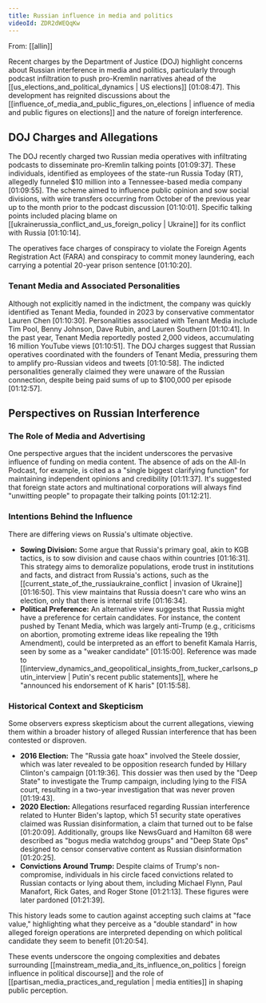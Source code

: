 ```yaml
---
title: Russian influence in media and politics
videoId: ZDR2dWEQqKw
---
```


From: [[allin]] <br/> 

Recent charges by the Department of Justice (DOJ) highlight concerns about Russian interference in media and politics, particularly through podcast infiltration to push pro-Kremlin narratives ahead of the [[us_elections_and_political_dynamics | US elections]] <a class="yt-timestamp" data-t="01:08:47">[01:08:47]</a>. This development has reignited discussions about the [[influence_of_media_and_public_figures_on_elections | influence of media and public figures on elections]] and the nature of foreign interference.

## DOJ Charges and Allegations

The DOJ recently charged two Russian media operatives with infiltrating podcasts to disseminate pro-Kremlin talking points <a class="yt-timestamp" data-t="01:09:37">[01:09:37]</a>. These individuals, identified as employees of the state-run Russia Today (RT), allegedly funneled $10 million into a Tennessee-based media company <a class="yt-timestamp" data-t="01:09:55">[01:09:55]</a>. The scheme aimed to influence public opinion and sow social divisions, with wire transfers occurring from October of the previous year up to the month prior to the podcast discussion <a class="yt-timestamp" data-t="01:10:01">[01:10:01]</a>. Specific talking points included placing blame on [[ukrainerussia_conflict_and_us_foreign_policy | Ukraine]] for its conflict with Russia <a class="yt-timestamp" data-t="01:10:14">[01:10:14]</a>.

The operatives face charges of conspiracy to violate the Foreign Agents Registration Act (FARA) and conspiracy to commit money laundering, each carrying a potential 20-year prison sentence <a class="yt-timestamp" data-t="01:10:20">[01:10:20]</a>.

### Tenant Media and Associated Personalities
Although not explicitly named in the indictment, the company was quickly identified as Tenant Media, founded in 2023 by conservative commentator Lauren Chen <a class="yt-timestamp" data-t="01:10:30">[01:10:30]</a>. Personalities associated with Tenant Media include Tim Pool, Benny Johnson, Dave Rubin, and Lauren Southern <a class="yt-timestamp" data-t="01:10:41">[01:10:41]</a>. In the past year, Tenant Media reportedly posted 2,000 videos, accumulating 16 million YouTube views <a class="yt-timestamp" data-t="01:10:51">[01:10:51]</a>. The DOJ charges suggest that Russian operatives coordinated with the founders of Tenant Media, pressuring them to amplify pro-Russian videos and tweets <a class="yt-timestamp" data-t="01:10:58">[01:10:58]</a>. The indicted personalities generally claimed they were unaware of the Russian connection, despite being paid sums of up to $100,000 per episode <a class="yt-timestamp" data-t="01:12:57">[01:12:57]</a>.

## Perspectives on Russian Interference

### The Role of Media and Advertising
One perspective argues that the incident underscores the pervasive influence of funding on media content. The absence of ads on the All-In Podcast, for example, is cited as a "single biggest clarifying function" for maintaining independent opinions and credibility <a class="yt-timestamp" data-t="01:11:37">[01:11:37]</a>. It's suggested that foreign state actors and multinational corporations will always find "unwitting people" to propagate their talking points <a class="yt-timestamp" data-t="01:12:21">[01:12:21]</a>.

### Intentions Behind the Influence
There are differing views on Russia's ultimate objective.

*   **Sowing Division:** Some argue that Russia's primary goal, akin to KGB tactics, is to sow division and cause chaos within countries <a class="yt-timestamp" data-t="01:16:31">[01:16:31]</a>. This strategy aims to demoralize populations, erode trust in institutions and facts, and distract from Russia's actions, such as the [[current_state_of_the_russiaukraine_conflict | invasion of Ukraine]] <a class="yt-timestamp" data-t="01:16:50">[01:16:50]</a>. This view maintains that Russia doesn't care who wins an election, only that there is internal strife <a class="yt-timestamp" data-t="01:16:34">[01:16:34]</a>.
*   **Political Preference:** An alternative view suggests that Russia might have a preference for certain candidates. For instance, the content pushed by Tenant Media, which was largely anti-Trump (e.g., criticisms on abortion, promoting extreme ideas like repealing the 19th Amendment), could be interpreted as an effort to benefit Kamala Harris, seen by some as a "weaker candidate" <a class="yt-timestamp" data-t="01:15:00">[01:15:00]</a>. Reference was made to [[interview_dynamics_and_geopolitical_insights_from_tucker_carlsons_putin_interview | Putin's recent public statements]], where he "announced his endorsement of K haris" <a class="yt-timestamp" data-t="01:15:58">[01:15:58]</a>.

### Historical Context and Skepticism
Some observers express skepticism about the current allegations, viewing them within a broader history of alleged Russian interference that has been contested or disproven.

*   **2016 Election:** The "Russia gate hoax" involved the Steele dossier, which was later revealed to be opposition research funded by Hillary Clinton's campaign <a class="yt-timestamp" data-t="01:19:36">[01:19:36]</a>. This dossier was then used by the "Deep State" to investigate the Trump campaign, including lying to the FISA court, resulting in a two-year investigation that was never proven <a class="yt-timestamp" data-t="01:19:43">[01:19:43]</a>.
*   **2020 Election:** Allegations resurfaced regarding Russian interference related to Hunter Biden's laptop, which 51 security state operatives claimed was Russian disinformation, a claim that turned out to be false <a class="yt-timestamp" data-t="01:20:09">[01:20:09]</a>. Additionally, groups like NewsGuard and Hamilton 68 were described as "bogus media watchdog groups" and "Deep State Ops" designed to censor conservative content as Russian disinformation <a class="yt-timestamp" data-t="01:20:25">[01:20:25]</a>.
*   **Convictions Around Trump:** Despite claims of Trump's non-compromise, individuals in his circle faced convictions related to Russian contacts or lying about them, including Michael Flynn, Paul Manafort, Rick Gates, and Roger Stone <a class="yt-timestamp" data-t="01:21:13">[01:21:13]</a>. These figures were later pardoned <a class="yt-timestamp" data-t="01:21:39">[01:21:39]</a>.

This history leads some to caution against accepting such claims at "face value," highlighting what they perceive as a "double standard" in how alleged foreign operations are interpreted depending on which political candidate they seem to benefit <a class="yt-timestamp" data-t="01:20:54">[01:20:54]</a>.

These events underscore the ongoing complexities and debates surrounding [[mainstream_media_and_its_influence_on_politics | foreign influence in political discourse]] and the role of [[partisan_media_practices_and_regulation | media entities]] in shaping public perception.
